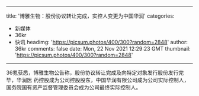 
---
title: '博雅生物：股份协议转让完成，实控人变更为中国华润'
categories: 
 - 新媒体
 - 36kr
 - 快讯
headimg: 'https://picsum.photos/400/300?random=2848'
author: 36kr
comments: false
date: Mon, 22 Nov 2021 12:29:23 GMT
thumbnail: 'https://picsum.photos/400/300?random=2848'
---

<div>   
36氪获悉，博雅生物公告称，股份协议转让完成及向特定对象发行股份发行完毕，华润医
药控股成为公司控股股东，中国华润有限公司成为公司实际控制人，国务院国有资产监督管理委员会成为公司最终实际控制人。  
</div>
            